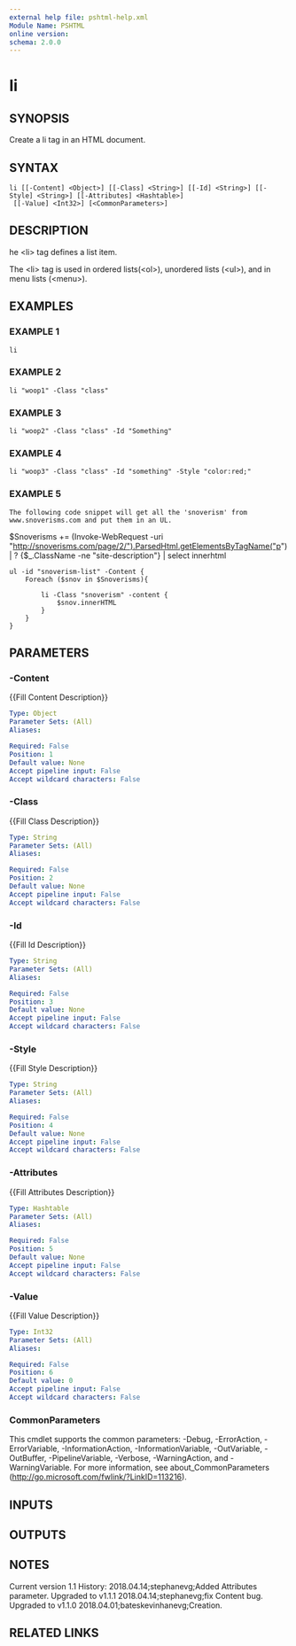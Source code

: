 ```yaml
---
external help file: pshtml-help.xml
Module Name: PSHTML
online version:
schema: 2.0.0
---
```


# li

## SYNOPSIS
Create a li tag in an HTML document.

## SYNTAX

```
li [[-Content] <Object>] [[-Class] <String>] [[-Id] <String>] [[-Style] <String>] [[-Attributes] <Hashtable>]
 [[-Value] <Int32>] [<CommonParameters>]
```

## DESCRIPTION
he \<li\> tag defines a list item.

The \<li\> tag is used in ordered lists(\<ol\>), unordered lists (\<ul\>), and in menu lists (\<menu\>).

## EXAMPLES

### EXAMPLE 1
```
li
```

### EXAMPLE 2
```
li "woop1" -Class "class"
```

### EXAMPLE 3
```
li "woop2" -Class "class" -Id "Something"
```

### EXAMPLE 4
```
li "woop3" -Class "class" -Id "something" -Style "color:red;"
```

### EXAMPLE 5
```
The following code snippet will get all the 'snoverism' from www.snoverisms.com and put them in an UL.
```

$Snoverisms += (Invoke-WebRequest -uri "http://snoverisms.com/page/2/").ParsedHtml.getElementsByTagName("p") | ?
{$_.ClassName -ne "site-description"} | select innerhtml

    ul -id "snoverism-list" -Content {
        Foreach ($snov in $Snoverisms){

            li -Class "snoverism" -content {
                $snov.innerHTML
            }
        }
    }

## PARAMETERS

### -Content
{{Fill Content Description}}

```yaml
Type: Object
Parameter Sets: (All)
Aliases:

Required: False
Position: 1
Default value: None
Accept pipeline input: False
Accept wildcard characters: False
```

### -Class
{{Fill Class Description}}

```yaml
Type: String
Parameter Sets: (All)
Aliases:

Required: False
Position: 2
Default value: None
Accept pipeline input: False
Accept wildcard characters: False
```

### -Id
{{Fill Id Description}}

```yaml
Type: String
Parameter Sets: (All)
Aliases:

Required: False
Position: 3
Default value: None
Accept pipeline input: False
Accept wildcard characters: False
```

### -Style
{{Fill Style Description}}

```yaml
Type: String
Parameter Sets: (All)
Aliases:

Required: False
Position: 4
Default value: None
Accept pipeline input: False
Accept wildcard characters: False
```

### -Attributes
{{Fill Attributes Description}}

```yaml
Type: Hashtable
Parameter Sets: (All)
Aliases:

Required: False
Position: 5
Default value: None
Accept pipeline input: False
Accept wildcard characters: False
```

### -Value
{{Fill Value Description}}

```yaml
Type: Int32
Parameter Sets: (All)
Aliases:

Required: False
Position: 6
Default value: 0
Accept pipeline input: False
Accept wildcard characters: False
```

### CommonParameters
This cmdlet supports the common parameters: -Debug, -ErrorAction, -ErrorVariable, -InformationAction, -InformationVariable, -OutVariable, -OutBuffer, -PipelineVariable, -Verbose, -WarningAction, and -WarningVariable.
For more information, see about_CommonParameters (http://go.microsoft.com/fwlink/?LinkID=113216).

## INPUTS

## OUTPUTS

## NOTES
Current version 1.1
   History:
    2018.04.14;stephanevg;Added Attributes parameter.
Upgraded to v1.1.1
    2018.04.14;stephanevg;fix Content bug.
Upgraded to v1.1.0
    2018.04.01;bateskevinhanevg;Creation.

## RELATED LINKS

